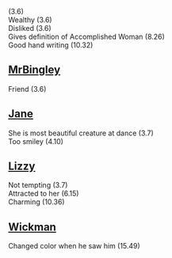 (3.6)  
Wealthy (3.6)  
Disliked (3.6)  
Gives definition of Accomplished Woman (8.26)  
Good hand writing (10.32)

[MrBingley](MrBingley.md)
-------------------------

Friend (3.6)

[Jane](Jane.md)
---------------

She is most beautiful creature at dance (3.7)  
Too smiley (4.10)

[Lizzy](Lizzy.md)
-----------------

Not tempting (3.7)  
Attracted to her (6.15)  
Charming (10.36)

[Wickman](Wickman.md)
---------------------

Changed color when he saw him (15.49)
